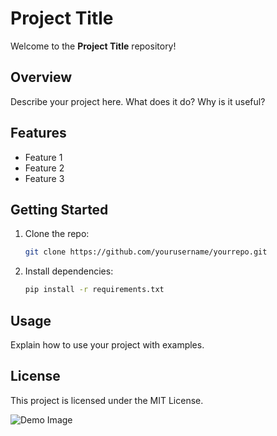 # Project Title

Welcome to the **Project Title** repository!

## Overview

Describe your project here. What does it do? Why is it useful?

## Features

- Feature 1
- Feature 2
- Feature 3

## Getting Started

1. Clone the repo:  
   ```bash
   git clone https://github.com/yourusername/yourrepo.git
   ```
2. Install dependencies:  
   ```bash
   pip install -r requirements.txt
   ```

## Usage

Explain how to use your project with examples.

## License

This project is licensed under the MIT License.

![Demo Image](path/to/image.png)
